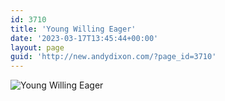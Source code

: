 ```yaml
---
id: 3710
title: 'Young Willing Eager'
date: '2023-03-17T13:45:44+00:00'
layout: page
guid: 'http://new.andydixon.com/?page_id=3710'
---
```


![Young Willing Eager](https://i0.wp.com/assets.g8x2.ldn.idrivee2-23.com/posters/Young%20Willing%20Eager%2001.jpg?w=1200&ssl=1 "Young Willing Eager")